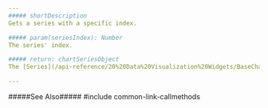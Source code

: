 ```yaml
---
##### shortDescription
Gets a series with a specific index.

##### param(seriesIndex): Number
The series' index.

##### return: chartSeriesObject
The [Series](/api-reference/20%20Data%20Visualization%20Widgets/BaseChart/7%20Chart%20Elements/Series '{basewidgetpath}/Chart_Elements/Series/') object.

---
```

#####See Also#####
#include common-link-callmethods